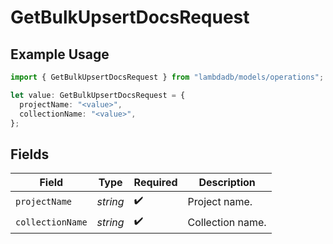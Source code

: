 # GetBulkUpsertDocsRequest

## Example Usage

```typescript
import { GetBulkUpsertDocsRequest } from "lambdadb/models/operations";

let value: GetBulkUpsertDocsRequest = {
  projectName: "<value>",
  collectionName: "<value>",
};
```

## Fields

| Field              | Type               | Required           | Description        |
| ------------------ | ------------------ | ------------------ | ------------------ |
| `projectName`      | *string*           | :heavy_check_mark: | Project name.      |
| `collectionName`   | *string*           | :heavy_check_mark: | Collection name.   |